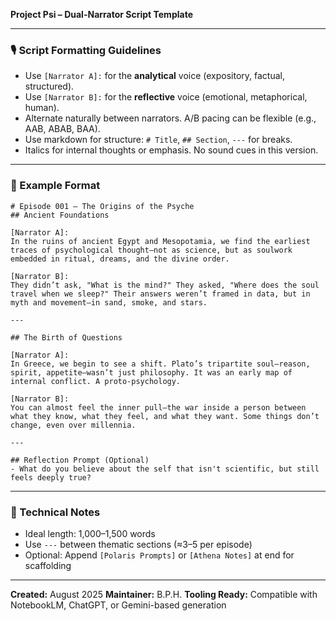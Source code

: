 **Project Psi – Dual-Narrator Script Template**

---

### 🎙️ Script Formatting Guidelines

* Use `[Narrator A]:` for the **analytical** voice (expository, factual, structured).
* Use `[Narrator B]:` for the **reflective** voice (emotional, metaphorical, human).
* Alternate naturally between narrators. A/B pacing can be flexible (e.g., AAB, ABAB, BAA).
* Use markdown for structure: `# Title`, `## Section`, `---` for breaks.
* Italics for internal thoughts or emphasis. No sound cues in this version.

---

### 🧪 Example Format

```
# Episode 001 – The Origins of the Psyche
## Ancient Foundations

[Narrator A]:
In the ruins of ancient Egypt and Mesopotamia, we find the earliest traces of psychological thought—not as science, but as soulwork embedded in ritual, dreams, and the divine order.

[Narrator B]:
They didn’t ask, "What is the mind?" They asked, "Where does the soul travel when we sleep?" Their answers weren’t framed in data, but in myth and movement—in sand, smoke, and stars.

---

## The Birth of Questions

[Narrator A]:
In Greece, we begin to see a shift. Plato’s tripartite soul—reason, spirit, appetite—wasn’t just philosophy. It was an early map of internal conflict. A proto-psychology.

[Narrator B]:
You can almost feel the inner pull—the war inside a person between what they know, what they feel, and what they want. Some things don’t change, even over millennia.

---

## Reflection Prompt (Optional)
- What do you believe about the self that isn't scientific, but still feels deeply true?
```

---

### 🔧 Technical Notes

* Ideal length: 1,000–1,500 words
* Use `---` between thematic sections (≈3–5 per episode)
* Optional: Append `[Polaris Prompts]` or `[Athena Notes]` at end for scaffolding

---

**Created:** August 2025
**Maintainer:** B.P.H.
**Tooling Ready:** Compatible with NotebookLM, ChatGPT, or Gemini-based generation
